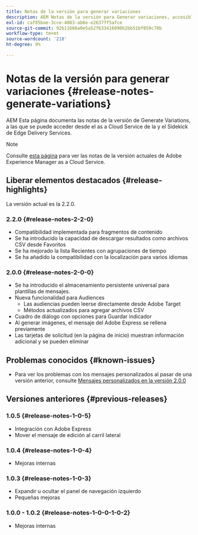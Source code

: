 ```yaml
---
title: Notas de la versión para generar variaciones
description: AEM Notas de la versión para Generar variaciones, accesibles desde el as a Cloud Service de la aplicación y desde el Sidekick de Edge Delivery Services de la aplicación
exl-id: caf85bae-3cce-4083-ab6e-e2637ff5afce
source-git-commit: 92b11666a0e5a52f633416090b2bb51bf059c70b
workflow-type: tm+mt
source-wordcount: '218'
ht-degree: 9%

---
```


# Notas de la versión para generar variaciones {#release-notes-generate-variations}

AEM Esta página documenta las notas de la versión de Generate Variations, a las que se puede acceder desde el as a Cloud Service de la y el Sidekick de Edge Delivery Services.

>[!NOTE]
>
>Consulte [esta página](/help/release-notes/release-notes-cloud/release-notes-current.md) para ver las notas de la versión actuales de Adobe Experience Manager as a Cloud Service.

## Liberar elementos destacados {#release-highlights}

La versión actual es la 2.2.0.

### 2.2.0 {#release-notes-2-2-0}

* Compatibilidad implementada para fragmentos de contenido
* Se ha introducido la capacidad de descargar resultados como archivos CSV desde Favoritos
* Se ha mejorado la lista Recientes con agrupaciones de tiempo
* Se ha añadido la compatibilidad con la localización para varios idiomas

### 2.0.0 {#release-notes-2-0-0}

* Se ha introducido el almacenamiento persistente universal para plantillas de mensajes.
* Nueva funcionalidad para Audiences
   * Las audiencias pueden leerse directamente desde Adobe Target
   * Métodos actualizados para agregar archivos CSV
* Cuadro de diálogo con opciones para Guardar indicador
* Al generar imágenes, el mensaje del Adobe Express se rellena previamente
* Las tarjetas de solicitud (en la página de inicio) muestran información adicional y se pueden eliminar

## Problemas conocidos {#known-issues}

* Para ver los problemas con los mensajes personalizados al pasar de una versión anterior, consulte [Mensajes personalizados en la versión 2.0.0](/help/generative-ai/generate-variations.md#custom-prompts-v200)

## Versiones anteriores {#previous-releases}

### 1.0.5 {#release-notes-1-0-5}

* Integración con Adobe Express
* Mover el mensaje de edición al carril lateral

### 1.0.4 {#release-notes-1-0-4}

* Mejoras internas

### 1.0.3 {#release-notes-1-0-3}

* Expandir u ocultar el panel de navegación izquierdo
* Pequeñas mejoras

### 1.0.0 - 1.0.2 {#release-notes-1-0-0-1-0-2}

* Mejoras internas
